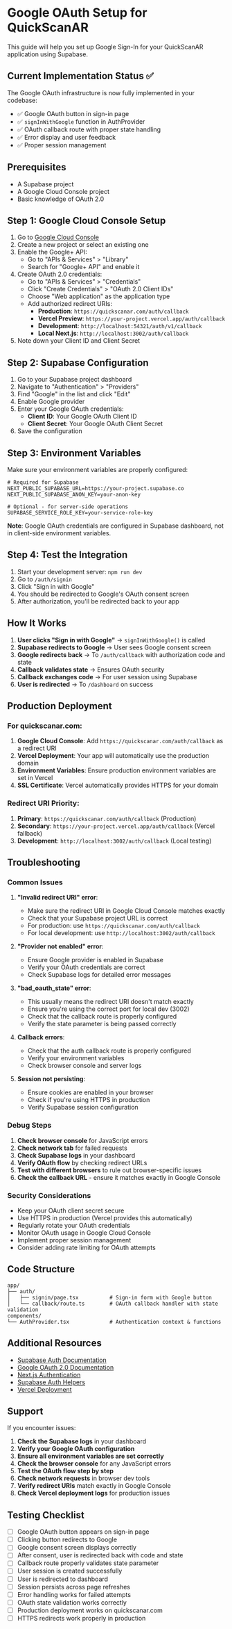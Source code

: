 # Google OAuth Setup for QuickScanAR

This guide will help you set up Google Sign-In for your QuickScanAR application using Supabase.

## Current Implementation Status ✅

The Google OAuth infrastructure is now fully implemented in your codebase:

- ✅ Google OAuth button in sign-in page
- ✅ `signInWithGoogle` function in AuthProvider
- ✅ OAuth callback route with proper state handling
- ✅ Error display and user feedback
- ✅ Proper session management

## Prerequisites

- A Supabase project
- A Google Cloud Console project
- Basic knowledge of OAuth 2.0

## Step 1: Google Cloud Console Setup

1. Go to [Google Cloud Console](https://console.cloud.google.com/)
2. Create a new project or select an existing one
3. Enable the Google+ API:
   - Go to "APIs & Services" > "Library"
   - Search for "Google+ API" and enable it
4. Create OAuth 2.0 credentials:
   - Go to "APIs & Services" > "Credentials"
   - Click "Create Credentials" > "OAuth 2.0 Client IDs"
   - Choose "Web application" as the application type
   - Add authorized redirect URIs:
     - **Production**: `https://quickscanar.com/auth/callback`
     - **Vercel Preview**: `https://your-project.vercel.app/auth/callback`
     - **Development**: `http://localhost:54321/auth/v1/callback`
     - **Local Next.js**: `http://localhost:3002/auth/callback`
5. Note down your Client ID and Client Secret

## Step 2: Supabase Configuration

1. Go to your Supabase project dashboard
2. Navigate to "Authentication" > "Providers"
3. Find "Google" in the list and click "Edit"
4. Enable Google provider
5. Enter your Google OAuth credentials:
   - **Client ID**: Your Google OAuth Client ID
   - **Client Secret**: Your Google OAuth Client Secret
6. Save the configuration

## Step 3: Environment Variables

Make sure your environment variables are properly configured:

```env
# Required for Supabase
NEXT_PUBLIC_SUPABASE_URL=https://your-project.supabase.co
NEXT_PUBLIC_SUPABASE_ANON_KEY=your-anon-key

# Optional - for server-side operations
SUPABASE_SERVICE_ROLE_KEY=your-service-role-key
```

**Note**: Google OAuth credentials are configured in Supabase dashboard, not in client-side environment variables.

## Step 4: Test the Integration

1. Start your development server: `npm run dev`
2. Go to `/auth/signin`
3. Click "Sign in with Google"
4. You should be redirected to Google's OAuth consent screen
5. After authorization, you'll be redirected back to your app

## How It Works

1. **User clicks "Sign in with Google"** → `signInWithGoogle()` is called
2. **Supabase redirects to Google** → User sees Google consent screen
3. **Google redirects back** → To `/auth/callback` with authorization code and state
4. **Callback validates state** → Ensures OAuth security
5. **Callback exchanges code** → For user session using Supabase
6. **User is redirected** → To `/dashboard` on success

## Production Deployment

### For quickscanar.com:

1. **Google Cloud Console**: Add `https://quickscanar.com/auth/callback` as a redirect URI
2. **Vercel Deployment**: Your app will automatically use the production domain
3. **Environment Variables**: Ensure production environment variables are set in Vercel
4. **SSL Certificate**: Vercel automatically provides HTTPS for your domain

### Redirect URI Priority:

1. **Primary**: `https://quickscanar.com/auth/callback` (Production)
2. **Secondary**: `https://your-project.vercel.app/auth/callback` (Vercel fallback)
3. **Development**: `http://localhost:3002/auth/callback` (Local testing)

## Troubleshooting

### Common Issues

1. **"Invalid redirect URI" error**:
   - Make sure the redirect URI in Google Cloud Console matches exactly
   - Check that your Supabase project URL is correct
   - For production: use `https://quickscanar.com/auth/callback`
   - For local development: use `http://localhost:3002/auth/callback`

2. **"Provider not enabled" error**:
   - Ensure Google provider is enabled in Supabase
   - Verify your OAuth credentials are correct
   - Check Supabase logs for detailed error messages

3. **"bad_oauth_state" error**:
   - This usually means the redirect URI doesn't match exactly
   - Ensure you're using the correct port for local dev (3002)
   - Check that the callback route is properly configured
   - Verify the state parameter is being passed correctly

4. **Callback errors**:
   - Check that the auth callback route is properly configured
   - Verify your environment variables
   - Check browser console and server logs

5. **Session not persisting**:
   - Ensure cookies are enabled in your browser
   - Check if you're using HTTPS in production
   - Verify Supabase session configuration

### Debug Steps

1. **Check browser console** for JavaScript errors
2. **Check network tab** for failed requests
3. **Check Supabase logs** in your dashboard
4. **Verify OAuth flow** by checking redirect URLs
5. **Test with different browsers** to rule out browser-specific issues
6. **Check the callback URL** - ensure it matches exactly in Google Console

### Security Considerations

- Keep your OAuth client secret secure
- Use HTTPS in production (Vercel provides this automatically)
- Regularly rotate your OAuth credentials
- Monitor OAuth usage in Google Cloud Console
- Implement proper session management
- Consider adding rate limiting for OAuth attempts

## Code Structure

```
app/
├── auth/
│   ├── signin/page.tsx          # Sign-in form with Google button
│   └── callback/route.ts        # OAuth callback handler with state validation
components/
└── AuthProvider.tsx             # Authentication context & functions
```

## Additional Resources

- [Supabase Auth Documentation](https://supabase.com/docs/guides/auth)
- [Google OAuth 2.0 Documentation](https://developers.google.com/identity/protocols/oauth2)
- [Next.js Authentication](https://nextjs.org/docs/authentication)
- [Supabase Auth Helpers](https://supabase.com/docs/guides/auth/auth-helpers/nextjs)
- [Vercel Deployment](https://vercel.com/docs)

## Support

If you encounter issues:

1. **Check the Supabase logs** in your dashboard
2. **Verify your Google OAuth configuration**
3. **Ensure all environment variables are set correctly**
4. **Check the browser console** for any JavaScript errors
5. **Test the OAuth flow step by step**
6. **Check network requests** in browser dev tools
7. **Verify redirect URIs** match exactly in Google Console
8. **Check Vercel deployment logs** for production issues

## Testing Checklist

- [ ] Google OAuth button appears on sign-in page
- [ ] Clicking button redirects to Google
- [ ] Google consent screen displays correctly
- [ ] After consent, user is redirected back with code and state
- [ ] Callback route properly validates state parameter
- [ ] User session is created successfully
- [ ] User is redirected to dashboard
- [ ] Session persists across page refreshes
- [ ] Error handling works for failed attempts
- [ ] OAuth state validation works correctly
- [ ] Production deployment works on quickscanar.com
- [ ] HTTPS redirects work properly in production

